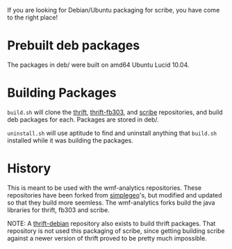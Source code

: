If you are looking for Debian/Ubuntu packaging for scribe, you have come to
the right place!

# Prebuilt deb packages
The packages in deb/ were built on amd64 Ubuntu Lucid 10.04.

# Building Packages
```build.sh``` will clone the [thrift](https://github.com/wmf-analytics/thrift),
[thrift-fb303](https://github.com/wmf-analytics/thrift-fb303), and
[scribe](https://github.com/wmf-analytics/scribe) repositories,
and build deb packages for each.  Packages are stored in deb/.

```uninstall.sh``` will use aptitude to find and uninstall anything that
```build.sh``` installed while it was building the packages.  


# History
This is meant to be used with the wmf-analytics repositories.
These repositories have been forked from 
[simplegeo](https://github.com/simplegeo)'s, but modified and updated so that
they build more seemless.  The wmf-analytics forks build the java libraries for
thrift, fb303 and scribe.  

NOTE: A [thrift-debian](https://github.com/wmf-analytics/thrift-debian)
repository also exists to build thrift packages. That repository is not used
this packaging of scribe, since getting building scribe against a newer
version of thrift proved to be pretty much impossible.
